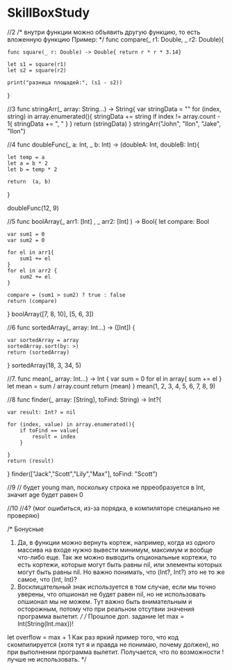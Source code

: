 # SkillBoxStudy


//2
/*
 внутри функции можно объявить другую функцию, то есть вложенную функцию
 Пример:
 */
func compare(_ r1: Double, _ r2: Double){
     
    func square(_ r: Double) -> Double{ return r * r * 3.14}
     
    let s1 = square(r1)
    let s2 = square(r2)
     
    print("разница площадей:", (s1 - s2))
}

//3
func stringArr(_ array: String...) -> String{
    var stringData = ""
    for (index, string) in array.enumerated(){
        stringData += string
        if index != array.count - 1{
            stringData += ", "
        }
    }
    return (stringData)
}
stringArr("John", "Ilon", "Jake", "Ilon")


//4
func doubleFunc(_ a: Int, _ b: Int) -> (doubleA: Int, doubleB: Int){
    
    let temp = a
    let a = b * 2
    let b = temp * 2
    
    return  (a, b)
}

doubleFunc(12, 9)


//5
func boolArray(_ arr1: [Int] , _ arr2: [Int] ) -> Bool{
    let compare: Bool
    
    var sum1 = 0
    var sum2 = 0
    
    for el in arr1{
        sum1 += el
    }
    for el in arr2 {
        sum2 += el
    }
     
    compare = (sum1 > sum2) ? true : false
    return (compare)
}
boolArray([7, 8, 10], [5, 6, 3])


//6
func sortedArray(_ array: Int...) -> ([Int]) {
    
    var sortedArray = array
    sortedArray.sort(by: >)
    return (sortedArray)
}
sortedArray(18, 3, 34, 5)


//7.
func mean(_ array: Int...) -> Int {
    var sum = 0
    for el in array{
        sum += el
    }
    let mean = sum / array.count
    return (mean)
}
mean(1, 2, 3, 4, 5, 6, 7, 8, 9)


//8
func finder(_ array: [String], toFind: String) -> Int?{
    
    var result: Int? = nil
    
    for (index, value) in array.enumerated(){
        if toFind == value{
            result = index
        }
      
    }
    return (result)
}
finder(["Jack","Scott","Lily","Max"], toFind: "Scott")

//9
// будет young man, поскольку строка не прреобразуется в  Int,  значит  age будет равен 0

//10
//4? (мог ошибиться, из-за порядка, в компиляторе специально не проверяю)

/*
 Бонусные
 1. Да, в функции можно вернуть кортеж, например, когда из одного массива на входе нужно вывести минимум, максимум и вообще что-либо еще. Так же можно выводить
 опциональные кортежи, то есть кортежи, которые могут быть равны nil, или элементы которых могут быть равны  nil.  Но важно понимать, что (Int?, Int?) это не
 то же самое, что (Int, Int)?
 2. Восклицательный знак используется в том случае, если мы точно уверены, что опшионал не будет равен  nil, но не использовать опшионал мы не можем. Тут важно
 быть внимательным и осторожным, потому что при реальном отсутвии значения программа вылетит.
 */
/*
 Прошлое доп. задание
 let max = Int(String(Int.max))!

 let overflow = max + 1
 Как раз яркий пример того, что код скомпилируется (хотя тут я и правда не понимаю, почему должен), но при выполнении программа вылетит. Получается, что по
 возможности ! лучше не использовать.
*/
